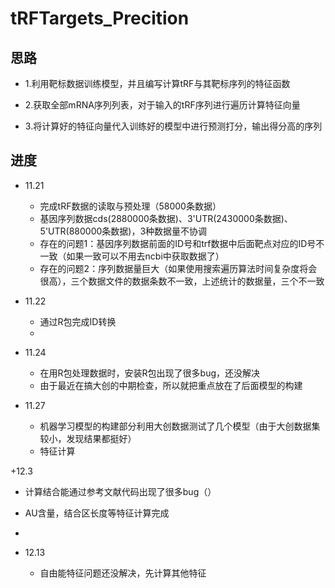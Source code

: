 # tRFTargets_Precition

## 思路
+ 1.利用靶标数据训练模型，并且编写计算tRF与其靶标序列的特征函数  

+ 2.获取全部mRNA序列列表，对于输入的tRF序列进行遍历计算特征向量  

+ 3.将计算好的特征向量代入训练好的模型中进行预测打分，输出得分高的序列  


## 进度
+ 11.21  
  + 完成tRF数据的读取与预处理（58000条数据）
  + 基因序列数据cds(2880000条数据)、3'UTR(2430000条数据)、5'UTR(880000条数据)，3种数据量不协调
  + 存在的问题1：基因序列数据前面的ID号和trf数据中后面靶点对应的ID号不一致（如果一致可以不用去ncbi中获取数据了）
  + 存在的问题2：序列数据量巨大（如果使用搜索遍历算法时间复杂度将会很高），三个数据文件的数据条数不一致，上述统计的数据量，三个不一致

+ 11.22  
  + 通过R包完成ID转换
  + 

+ 11.24  
  + 在用R包处理数据时，安装R包出现了很多bug，还没解决  
  + 由于最近在搞大创的中期检查，所以就把重点放在了后面模型的构建


+ 11.27
  + 机器学习模型的构建部分利用大创数据测试了几个模型（由于大创数据集较小，发现结果都挺好）  
  + 特征计算

+12.3
  + 计算结合能通过参考文献代码出现了很多bug（）
  + AU含量，结合区长度等特征计算完成
  + 

+ 12.13
  + 自由能特征问题还没解决，先计算其他特征
